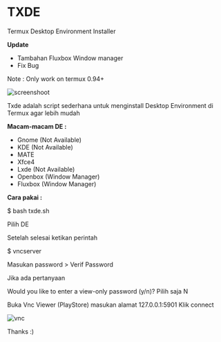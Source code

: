 # TXDE
Termux Desktop Environment Installer

**Update**
- Tambahan Fluxbox Window manager
- Fix Bug

Note : Only work on termux 0.94+

![screenshoot](https://i.ibb.co/6JNp0BH/Screenshot-20200804-005958.png)

Txde adalah script sederhana untuk menginstall
Desktop Environment di Termux agar lebih mudah

**Macam-macam DE :**

* Gnome (Not Available)
* KDE (Not Available)
* MATE 
* Xfce4
* Lxde (Not Available)
* Openbox (Window Manager)
* Fluxbox (Window Manager)

**Cara pakai :**

$ bash txde.sh

Pilih DE

Setelah selesai ketikan perintah 

$ vncserver

Masukan password > Verif Password

Jika ada pertanyaan 

Would you like to enter a view-only password (y/n)?
Pilih saja N

Buka Vnc Viewer (PlayStore) masukan alamat 127.0.0.1:5901
Klik connect

![vnc](https://i.ibb.co/RH1y3sJ/Screenshot-20200804-010120.png)

Thanks :)
